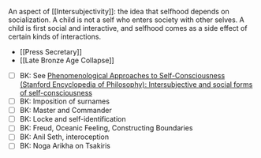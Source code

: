 An aspect of [[Intersubjectivity]]: the idea that selfhood depends on socialization.
A child is not a self who enters society with other selves.
A child is first social and interactive, and selfhood comes as a side effect of certain kinds of interactions.

- [[Press Secretary]]
- [[Late Bronze Age Collapse]]
- [ ] BK: See [Phenomenological Approaches to Self-Consciousness (Stanford Encyclopedia of Philosophy): Intersubjective and social forms of self-consciousness](https://plato.stanford.edu/entries/self-consciousness-phenomenological/#SocForSelCon)
- [ ] BK: Imposition of surnames
- [ ] BK: Master and Commander
- [ ] BK: Locke and self-identification
- [ ] BK: Freud, Oceanic Feeling, Constructing Boundaries
- [ ] BK: Anil Seth, interoception
- [ ] BK: Noga Arikha on Tsakiris
